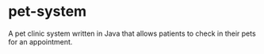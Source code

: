 # pet-system
A pet clinic system written in Java that allows patients to check in their pets for an appointment.
